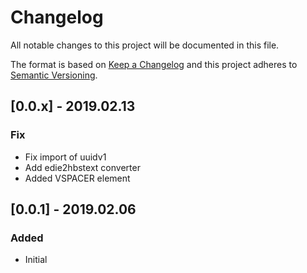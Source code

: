 # Changelog
All notable changes to this project will be documented in this file.

The format is based on [Keep a Changelog](http://keepachangelog.com/en/1.0.0/)
and this project adheres to [Semantic Versioning](http://semver.org/spec/v2.0.0.html).

## [0.0.x] - 2019.02.13
### Fix
- Fix import of uuidv1
- Add edie2hbstext converter
- Added VSPACER element

## [0.0.1] - 2019.02.06
### Added
- Initial
